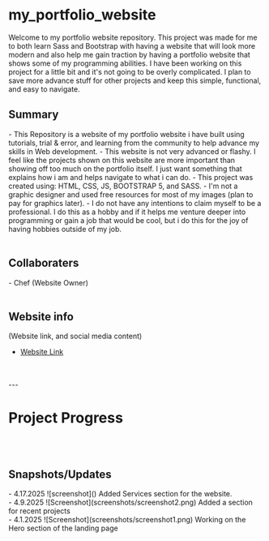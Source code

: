 <h1>my_portfolio_website</h1>

Welcome to my portfolio website repository. This project was made for me to both learn Sass and Bootstrap with having a website that will look more modern and also help me gain traction by having a portfolio website that shows some of my programming abilities. I have been working on this project for a little bit and it's not going to be overly complicated. I plan to save more advance stuff for other projects and keep this simple, functional, and easy to navigate.

<h2>Summary</h2>
- This Repository is a website of my portfolio website i have built using tutorials, trial & error, and learning from the community to help advance my skills in Web development.
- This website is not very advanced or flashy. I feel like the projects shown on this website are more important than showing off too much on the portfolio itself. I just want something that explains how i am and helps navigate to what i can do.
- This project was created using: HTML, CSS, JS, BOOTSTRAP 5, and SASS.
- I'm not a graphic designer and used free resources for most of my images (plan to pay for graphics later).
- I do not have any intentions to claim myself to be a professional. I do this as a hobby and if it helps me venture deeper into programming or gain a job that would be cool, but i do this for the joy of having hobbies outside of my job.
<br>
<br>
<h2>Collaboraters</h2>
- Chef (Website Owner)
<br>
<br>
<h2>Website info</h2>
(Website link, and social media content)
<ul>
  <li><a href="#" title="website link">Website Link</a></li>
</ul>
<br>
<br>
---

<h1>Project Progress</h1>
<br>
<br>
<h2>Snapshots/Updates</h2>
- 4.17.2025
![screenshot]()
Added Services section for the website.
<br>
- 4.9.2025
![Screenshot](screenshots/screenshot2.png)
Added a section for recent projects
<br>
- 4.1.2025
![Screenshot](screenshots/screenshot1.png)
Working on the Hero section of the landing page
